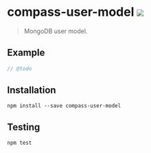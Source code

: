 # compass-user-model [![][npm_img]][npm_url]

> MongoDB user model.

## Example

```javascript
// @todo
```

## Installation

```
npm install --save compass-user-model
```

## Testing

```
npm test
```

[npm_img]: https://img.shields.io/npm/v/compass-user-model.svg
[npm_url]: https://www.npmjs.org/package/compass-user-model
